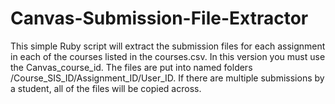 # Canvas-Submission-File-Extractor

This simple Ruby script will extract the submission files for each assignment in each of the courses listed in the courses.csv. In this version you must use the Canvas_course_id. The files are put into named folders /Course_SIS_ID/Assignment_ID/User_ID. If there are multiple submissions by a student, all of the files will be copied across. 
